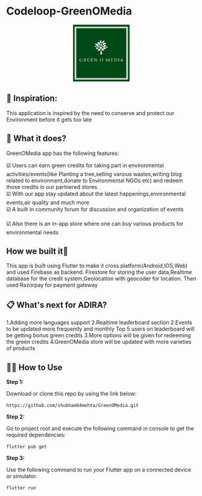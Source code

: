 # Codeloop-GreenOMedia 
<p align="center">
  <a href="#" style=" -webkit-user-select: none;-ms-user-select: none;user-select: none;">
    <img src="https://github.com/shubham64mehta/GreenOMedia/blob/main/greenomedia/images/Logo.jpeg" alt="Logo" width="150" height="150">
  </a>
  </p>
  
## 📌 Inspiration:
This application is inspired by the need to conserve and protect our Environment before it gets too late

## 🎯 What it does?
GreenOMedia app has the following features:<br>
 
:ballot_box_with_check: Users can earn green credits for taking part in environmental activities/events(like Planting a tree,selling various wastes,writing blog related to environment,donate to Environmental NGOs etc) and redeem those credits in our partnered stores.<br>
:ballot_box_with_check: With our app stay updated about the latest happenings,environmental events,air quality and much more<br> 
:ballot_box_with_check: A built in community forum for discussion and organization of events<br>

:ballot_box_with_check: Also there is an in-app store where one can buy various products for environmental needs <br>

## How we built it:iphone:
This app is built using Flutter to make it cross platform(Android,IOS,Web) and used Firebase as backend.
Firestore for storing the user data,Realtime database for the credit system,Geolocation with geocoder for location.
Then used Razorpay for payment gateway


## 📋 What's next for ADIRA?
1.Adding more languages support
2.Realtime leaderboard section
2.Events to be updated more frequently and monthly Top 5 users on leaderboard will be getting bonus green credits 
3.More options will be given for redeeming the green credits
4.GreenOMedia store will be updated with more varieties of products


## 🚴‍♂️ How to Use 

**Step 1:**

Download or clone this repo by using the link below:

```
https://github.com/shubham64mehta/GreenOMedia.git
```

**Step 2:**

Go to project root and execute the following command in console to get the required dependencies: 

```
flutter pub get 
```

**Step 3:**

Use the following command to run your Flutter app on a connected device or simulator.

```
flutter run
```
